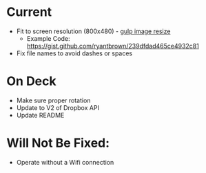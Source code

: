 # Current

- Fit to screen resolution (800x480) - [gulp image resize](https://www.npmjs.com/package/gulp-image-resize)
    + Example Code: https://gist.github.com/ryantbrown/239dfdad465ce4932c81
- Fix file names to avoid dashes or spaces

# On Deck

- Make sure proper rotation
- Update to V2 of Dropbox API
- Update README

# Will Not Be Fixed:

- Operate without a Wifi connection
